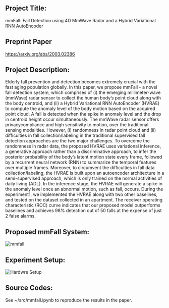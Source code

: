 ## Project Title:
mmFall: Fall Detection using 4D MmWave Radar and a Hybrid Variational RNN AutoEncoder

## Preprint Paper
https://arxiv.org/abs/2003.02386

## Project Description:
Elderly fall prevention and detection becomes extremely crucial with the fast aging population globally. In this paper, we propose mmFall - a novel fall detection system, which comprises of (i) the emerging millimeter-wave (mmWave) radar sensor to collect the human body’s point cloud along with the body centroid, and (ii) a Hybrid Variational RNN AutoEncoder (HVRAE) to compute the anomaly level of the body motion based on the acquired point cloud. A fall is detected when the spike in anomaly level and the drop in centroid height occur simultaneously. The mmWave radar sensor offers privacycompliance and high sensitivity to motion, over the traditional sensing modalities. However, (i) randomness in radar point cloud and (ii) difficulties in fall collection/labeling in the traditional supervised fall detection approaches are the two major challenges. To overcome the randomness in radar data, the proposed HVRAE uses variational inference, a generative approach rather than a discriminative approach, to infer the posterior probability of the body’s latent motion state every frame, followed by a recurrent neural network (RNN) to summarize the temporal features over multiple frames. Moreover, to circumvent the difficulties in fall data collection/labeling, the HVRAE is built upon an autoencoder architecture in a semi-supervised approach, which is only trained on the normal activities of daily living (ADL). In the inference stage, the HVRAE will generate a spike in the anomaly level once an abnormal motion, such as fall, occurs. During the experiment1, we implemented the HVRAE along with two other baselines, and tested on the dataset collected in an apartment. The receiver operating characteristic (ROC) curve indicates that our proposed model outperforms baselines and achieves 98% detection out of 50 falls at the expense of just 2 false alarms.

## Proposed mmFall System:
![mmfall](https://github.com/radar-lab/mmfall/blob/master/misc/mmfall.png)

## Experiment Setup:
![Hardwre Setup](https://github.com/radar-lab/mmfall/blob/master/misc/hardware_setup.png)

## Source Codes:
See ~/src/mmfall.ipynb to reproduce the results in the paper.
